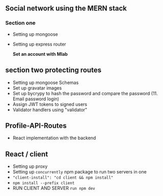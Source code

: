 ## Social network using the MERN stack

### Section one
- Setting up mongoose
- Setting up express router
 
    **Set an account with Mlab**


## section two protecting routes
- Setting up mongoose Schemas
- Set up gravatar images
- Set up bycrypy to hash the password and compare the password (11. Email password login)
- Assign JWT tokens to signed users
- Validator handlers using "validator"


## Profile-API-Routes
- React implementation with the backend


## React / client
- Setting up proxy
- Setting up ```concurrently``` npm package to run two servers in one  
- ```"client-install": "cd client && npm install"```
- ``` npm install --prefix client ```
- RUN CLIENT AND SERVER ``` run npm dev ```